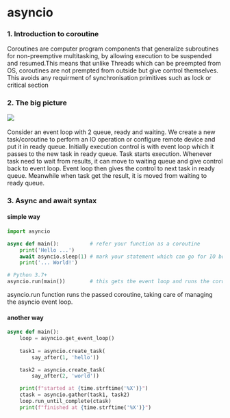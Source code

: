 # asyncio

### 1. Introduction to coroutine

Coroutines are computer program components that generalize subroutines for non-preemptive multitasking, 
by allowing execution to be suspended and resumed.This means that unlike Threads which can be preempted 
from OS, coroutines are not prempted from outside but give control themselves. This avoids any requirment 
of synchronisation primitives such as lock or critical section

### 2. The big picture

<div><img src="../../../../../images/diagram.png"></div><br>
Consider an event loop with 2 queue, ready and waiting. We create a new task/coroutine to perform an IO 
operation or configure remote device and put it in ready queue. Initially execution control is with event
loop which it passes to the new task in ready queue. Task starts execution. Whenever task need to wait 
from results, it can move to waiting queue and give control back to event loop. Event loop then gives the
control to next task in ready queue. Meanwhile when task get the result, it is moved from waiting to ready
queue. 

### 3. Async and await syntax

#### simple way

```python
import asyncio

async def main():          # refer your function as a coroutine
    print('Hello ...')
    await asyncio.sleep(1) # mark your statement which can go for IO bound work
    print('... World!')

# Python 3.7+
asyncio.run(main())        # this gets the event loop and runs the coroutine
```
asyncio.run function runs the passed coroutine, taking care of managing the asyncio event loop.

#### another way

```python
async def main():
    loop = asyncio.get_event_loop()
    
    task1 = asyncio.create_task(
        say_after(1, 'hello'))

    task2 = asyncio.create_task(
        say_after(2, 'world'))

    print(f"started at {time.strftime('%X')}")
    ctask = asyncio.gather(task1, task2)
    loop.run_until_complete(ctask)
    print(f"finished at {time.strftime('%X')}")
```
